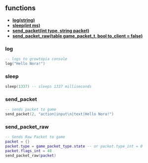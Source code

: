 ## functions
* **[log(string)](#log)**
* **[sleep(int ms)](#sleep)**
* **[send_packet(int type, string packet)](#send_packet)**
* **[send_packet_raw(table game_packet_t, bool to_client = false)](#send_packet_raw)**

### log
```lua
-- logs to growtopia console
log("Hello Nora!")
```

### sleep
```lua
sleep(1337) -- sleeps 1337 milliseconds
```


### send_packet
```lua
-- sends packet to game
send_packet(2, "action|input\n|text|Hello Nora!")
```

### send_packet_raw
```lua
-- Sends Raw Packet to game
packet = {}
packet.type = game_packet_type.state -- or packet.type_int = 0
packet.flags_int = 48
send_packet_raw(packet) 
```
